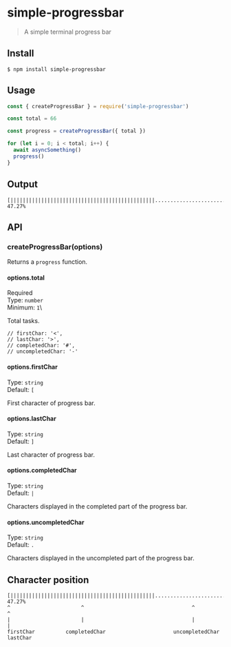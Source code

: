 # simple-progressbar

> A simple terminal progress bar

## Install

```
$ npm install simple-progressbar
```

## Usage

```js
const { createProgressBar } = require('simple-progressbar')

const total = 66

const progress = createProgressBar({ total })

for (let i = 0; i < total; i++) {
  await asyncSomething()
  progress()
}
```

## Output
```text
[|||||||||||||||||||||||||||||||||||||||||||||||.....................................................] 47.27%
```

## API

### createProgressBar(options)

Returns a `progress` function.

#### options.total

Required\
Type: `number`\
Minimum: `1`\

Total tasks.

    // firstChar: '<',
    // lastChar: '>',
    // completedChar: '#',
    // uncompletedChar: '-'
#### options.firstChar

Type: `string`\
Default: `[`

First character of progress bar.

#### options.lastChar

Type: `string`\
Default: `]`

Last character of progress bar.

#### options.completedChar

Type: `string`\
Default: `|`

Characters displayed in the completed part of the progress bar.

#### options.uncompletedChar

Type: `string`\
Default: `.`

Characters displayed in the uncompleted part of the progress bar.

## Character position
```text
[|||||||||||||||||||||||||||||||||||||||||||||||.....................................................] 47.27%
^                       ^                                   ^                                        ^
|                       |                                   |                                        |
firstChar          completedChar                      uncompletedChar                             lastChar 
```

